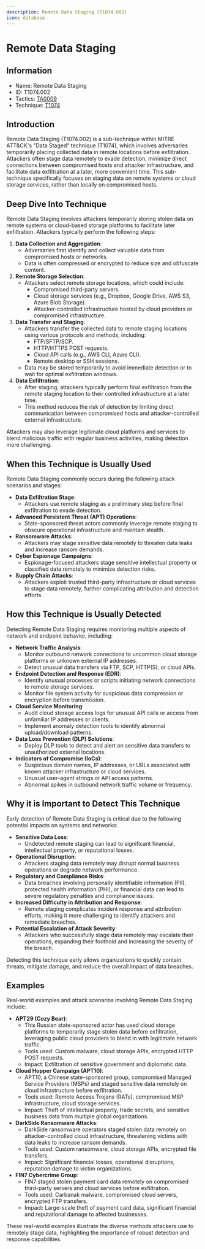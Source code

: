 ```yaml
---
description: Remote Data Staging [T1074.002]
icon: database
---
```


# Remote Data Staging

## Information

* Name: Remote Data Staging
* ID: T1074.002
* Tactics: [TA0009](../)
* Technique: [T1074](./)

## Introduction

Remote Data Staging (T1074.002) is a sub-technique within MITRE ATT\&CK's "Data Staged" technique (T1074), which involves adversaries temporarily placing collected data in remote locations before exfiltration. Attackers often stage data remotely to evade detection, minimize direct connections between compromised hosts and attacker infrastructure, and facilitate data exfiltration at a later, more convenient time. This sub-technique specifically focuses on staging data on remote systems or cloud storage services, rather than locally on compromised hosts.

## Deep Dive Into Technique

Remote Data Staging involves attackers temporarily storing stolen data on remote systems or cloud-based storage platforms to facilitate later exfiltration. Attackers typically perform the following steps:

1. **Data Collection and Aggregation**:
   * Adversaries first identify and collect valuable data from compromised hosts or networks.
   * Data is often compressed or encrypted to reduce size and obfuscate content.
2. **Remote Storage Selection**:
   * Attackers select remote storage locations, which could include:
     * Compromised third-party servers.
     * Cloud storage services (e.g., Dropbox, Google Drive, AWS S3, Azure Blob Storage).
     * Attacker-controlled infrastructure hosted by cloud providers or compromised infrastructure.
3. **Data Transfer and Staging**:
   * Attackers transfer the collected data to remote staging locations using various protocols and methods, including:
     * FTP/SFTP/SCP.
     * HTTP/HTTPS POST requests.
     * Cloud API calls (e.g., AWS CLI, Azure CLI).
     * Remote desktop or SSH sessions.
   * Data may be stored temporarily to avoid immediate detection or to wait for optimal exfiltration windows.
4. **Data Exfiltration**:
   * After staging, attackers typically perform final exfiltration from the remote staging location to their controlled infrastructure at a later time.
   * This method reduces the risk of detection by limiting direct communication between compromised hosts and attacker-controlled external infrastructure.

Attackers may also leverage legitimate cloud platforms and services to blend malicious traffic with regular business activities, making detection more challenging.

## When this Technique is Usually Used

Remote Data Staging commonly occurs during the following attack scenarios and stages:

* **Data Exfiltration Stage**:
  * Attackers use remote staging as a preliminary step before final exfiltration to evade detection.
* **Advanced Persistent Threat (APT) Operations**:
  * State-sponsored threat actors commonly leverage remote staging to obscure operational infrastructure and maintain stealth.
* **Ransomware Attacks**:
  * Attackers may stage sensitive data remotely to threaten data leaks and increase ransom demands.
* **Cyber Espionage Campaigns**:
  * Espionage-focused attackers stage sensitive intellectual property or classified data remotely to minimize detection risks.
* **Supply Chain Attacks**:
  * Attackers exploit trusted third-party infrastructure or cloud services to stage data remotely, further complicating attribution and detection efforts.

## How this Technique is Usually Detected

Detecting Remote Data Staging requires monitoring multiple aspects of network and endpoint behavior, including:

* **Network Traffic Analysis**:
  * Monitor outbound network connections to uncommon cloud storage platforms or unknown external IP addresses.
  * Detect unusual data transfers via FTP, SCP, HTTP(S), or cloud APIs.
* **Endpoint Detection and Response (EDR)**:
  * Identify unusual processes or scripts initiating network connections to remote storage services.
  * Monitor file system activity for suspicious data compression or encryption before transmission.
* **Cloud Service Monitoring**:
  * Audit cloud storage access logs for unusual API calls or access from unfamiliar IP addresses or clients.
  * Implement anomaly detection tools to identify abnormal upload/download patterns.
* **Data Loss Prevention (DLP) Solutions**:
  * Deploy DLP tools to detect and alert on sensitive data transfers to unauthorized external locations.
* **Indicators of Compromise (IoCs)**:
  * Suspicious domain names, IP addresses, or URLs associated with known attacker infrastructure or cloud services.
  * Unusual user-agent strings or API access patterns.
  * Abnormal spikes in outbound network traffic volume or frequency.

## Why it is Important to Detect This Technique

Early detection of Remote Data Staging is critical due to the following potential impacts on systems and networks:

* **Sensitive Data Loss**:
  * Undetected remote staging can lead to significant financial, intellectual property, or reputational losses.
* **Operational Disruption**:
  * Attackers staging data remotely may disrupt normal business operations or degrade network performance.
* **Regulatory and Compliance Risks**:
  * Data breaches involving personally identifiable information (PII), protected health information (PHI), or financial data can lead to severe regulatory penalties and compliance issues.
* **Increased Difficulty in Attribution and Response**:
  * Remote staging complicates incident response and attribution efforts, making it more challenging to identify attackers and remediate breaches.
* **Potential Escalation of Attack Severity**:
  * Attackers who successfully stage data remotely may escalate their operations, expanding their foothold and increasing the severity of the breach.

Detecting this technique early allows organizations to quickly contain threats, mitigate damage, and reduce the overall impact of data breaches.

## Examples

Real-world examples and attack scenarios involving Remote Data Staging include:

* **APT29 (Cozy Bear)**:
  * This Russian state-sponsored actor has used cloud storage platforms to temporarily stage stolen data before exfiltration, leveraging public cloud providers to blend in with legitimate network traffic.
  * Tools used: Custom malware, cloud storage APIs, encrypted HTTP POST requests.
  * Impact: Exfiltration of sensitive government and diplomatic data.
* **Cloud Hopper Campaign (APT10)**:
  * APT10, a Chinese state-sponsored group, compromised Managed Service Providers (MSPs) and staged sensitive data remotely on cloud infrastructure before exfiltration.
  * Tools used: Remote Access Trojans (RATs), compromised MSP infrastructure, cloud storage services.
  * Impact: Theft of intellectual property, trade secrets, and sensitive business data from multiple global organizations.
* **DarkSide Ransomware Attacks**:
  * DarkSide ransomware operators staged stolen data remotely on attacker-controlled cloud infrastructure, threatening victims with data leaks to increase ransom demands.
  * Tools used: Custom ransomware, cloud storage APIs, encrypted file transfers.
  * Impact: Significant financial losses, operational disruptions, reputation damage to victim organizations.
* **FIN7 Cybercrime Group**:
  * FIN7 staged stolen payment card data remotely on compromised third-party servers and cloud services before exfiltration.
  * Tools used: Carbanak malware, compromised cloud servers, encrypted FTP transfers.
  * Impact: Large-scale theft of payment card data, significant financial and reputational damage to affected businesses.

These real-world examples illustrate the diverse methods attackers use to remotely stage data, highlighting the importance of robust detection and response capabilities.
